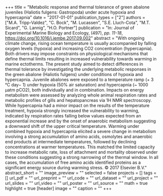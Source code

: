 +++
title = "Metabolic response and thermal tolerance of green abalone juveniles (Haliotis fulgens: Gastropoda) under acute hypoxia and hypercapnia"
date = "2017-01-01"
publication_types = ["2"]
authors = ["M.A. Tripp-Valdez", "C. Bock", "M. Lucassen", "S.E. Lluch-Cota", "M.T. Sicard", "G. Lannig", "H.O. Portner"]
publication = "In: Journal of Experimental Marine Biology and Ecology, (497), _pp. 11-18_, https://doi.org/10.1016/j.jembe.2017.09.002"
abstract = "With ongoing climate change, rising ocean temperature is usually accompanied by falling oxygen levels (hypoxia) and increasing CO2 concentration (hypercapnia). Both drivers may impose constraints on physiological mechanisms that define thermal limits resulting in increased vulnerability towards warming in marine ectotherms. The present study aimed to detect differences in thermal tolerance by investigating the underlying metabolic responses in the green abalone (Haliotis fulgens) under conditions of hypoxia and hypercapnia. Juvenile abalones were exposed to a temperature ramp (+ 3 °C day− 1) under hypoxia (50% air saturation) and hypercapnia (~ 1000 μatm pCO2), both individually and in combination. Impacts on energy metabolism were assessed by analyzing whole animal respiration rates and metabolic profiles of gills and hepatopancreas via 1H NMR spectroscopy. While hypercapnia had a minor impact on the results of the temperature treatment, hypoxia strongly increased the vulnerability to warming, indicated by respiration rates falling below values expected from an exponential increase and by the onset of anaerobic metabolism suggesting a downward shift of the upper critical temperature. Warming under combined hypoxia and hypercapnia elicited a severe change in metabolism involving a strong accumulation of amino acids, osmolytes and anaerobic end products at intermediate temperatures, followed by declining concentrations at warmer temperatures. This matched the limited capacity to increase metabolic rate, loss of attachment and mortality observed under these conditions suggesting a strong narrowing of the thermal window. In all cases, the accumulation of free amino acids identified proteins as a significant energy source during warming stress. © 2017 Elsevier B.V."
abstract_short = ""
image_preview = ""
selected = false
projects = []
tags = []
url_pdf = ""
url_preprint = ""
url_code = ""
url_dataset = ""
url_project = ""
url_slides = ""
url_video = ""
url_poster = ""
url_source = ""
math = true
highlight = true
[header]
image = ""
caption = ""
+++
